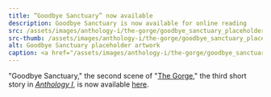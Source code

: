 ```yaml
---
title: “Goodbye Sanctuary” now available
description: Goodbye Sanctuary is now available for online reading
src: /assets/images/anthology-i/the-gorge/goodbye_sanctuary_placeholder_med.jpg
src-thumb: /assets/images/anthology-i/the-gorge/goodbye_sanctuary_placeholder_small.jpg
alt: Goodbye Sanctuary placeholder artwork
caption: <a href="/assets/images/anthology-i/the-gorge/goodbye_sanctuary_placeholder.jpg" target="_blank">A.I. placeholder artwork</a> generated using <a href="https://creator.nightcafe.studio/creation/i5u3UBqXxBAg9fsMfcpD" target="_blank">NightCafe Stable Diffusion XL v1.0 ⧉</a> — <a href="https://creativecommons.org/publicdomain/zero/1.0/" target="_blank">CC0 1.0 ⧉</a>
---
```


"Goodbye Sanctuary," the second scene of "[The Gorge](/anthology-i/the-gorge/)," the third short story in *[Anthology I](/anthology-i/)*, is now available [here](/anthology-i/the-gorge/goodbye-sanctuary/).